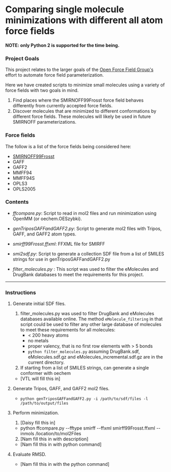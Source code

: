 # Comparing single molecule minimizations with different all atom force fields

**NOTE: only Python 2 is supported for the time being.**

### Project Goals

This project relates to the larger goals of the 
[Open Force Field Group's](https://github.com/open-forcefield-group)
effort to automate force field parameterization. 

Here we have created scripts to minimize small molecules using a variety of force fields with two goals in mind. 
1. Find places where the SMIRNOFF99Frosst force field behaves differently from currently accepted force fields.
2. Discover molecules that are minimized to different conformations by different force fields. These molecules will likely be used in future SMIRNOFF parameterizations. 

### Force fields 

The follow is a list of the force fields being considered here:

* [SMIRNOFF99Frosst](https://github.com/open-forcefield-group/smirff99Frosst)
* GAFF
* GAFF2
* MMFF94
* MMFF94S
* OPLS3
* OPLS2005

### Contents

* *ffcompare.py*: Script to read in mol2 files and run minimization using OpenMM (or oechem.OESzybki).

* *genTriposGAFFandGAFF2.py*: Script to generate mol2 files with Tripos, GAFF, and GAFF2 atom types.

* *smirff99Frosst.ffxml*: FFXML file for SMIRFF

* *smi2sdf.py*: Script to generate a collection SDF file from a list of SMILES strings for use in genTriposGAFFandGAFF2.py

* *filter_molecules.py* : This script was used to filter the eMolecules and DrugBank databases to meet the requirements for this project.  

___

### Instructions

1. Generate initial SDF files.
    1. filter_molecules.py was used to filter DrugBank and eMolecules databases available online. The method `eMolecule_filtering` in that script could be used to filter any other large database of molecules to meet these requirements for all molecules:
        * < 200 heavy atoms
        * no metals
        * proper valency, that is no first row elements with > 5 bonds
        * `python filter_molecules.py` assuming DrugBank.sdf, eMolecules.sdf.gz and eMolecules_incremental.sdf.gz are in the current directory. 
    2. If starting from a list of SMILES strings, can generate a single conformer with oechem
    * [VTL will fill this in]

2. Generate Tripos, GAFF, and GAFF2 mol2 files.
    * `python genTriposGAFFandGAFF2.py -i /path/to/sdf/files -l /path/to/output/files` 
3. Perform minimization.
   1. [Daisy fill this in]
   * python ffcompare.py --fftype smirff --ffxml smirff99Frosst.ffxml --inmols /location/to/mol2Files
   2. [Nam fill this in with description]
   * [Nam fill this in with python command]
      
4. Evaluate RMSD.
   * [Nam fill this in with the python command]
